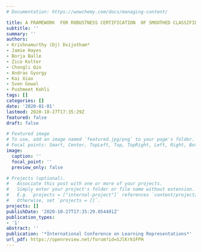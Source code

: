 ```yaml
---
# Documentation: https://wowchemy.com/docs/managing-content/

title: A FRAMEWORK  FOR ROBUSTNESS CERTIFICATION  OF SMOOTHED CLASSIFIERS USING  F-DIVERGENCES
subtitle: ''
summary: ''
authors:
- Krishnamurthy (Dj) Dvijotham*
- Jamie Hayes
- Borja Balle
- Zico Kolter
- Chongli Qin
- Andras Gyorgy
- Kai Xiao
- Sven Gowal
- Pushmeet Kohli
tags: []
categories: []
date: '2020-01-01'
lastmod: 2020-10-27T17:35:29Z
featured: false
draft: false

# Featured image
# To use, add an image named `featured.jpg/png` to your page's folder.
# Focal points: Smart, Center, TopLeft, Top, TopRight, Left, Right, BottomLeft, Bottom, BottomRight.
image:
  caption: ''
  focal_point: ''
  preview_only: false

# Projects (optional).
#   Associate this post with one or more of your projects.
#   Simply enter your project's folder or file name without extension.
#   E.g. `projects = ["internal-project"]` references `content/project/deep-learning/index.md`.
#   Otherwise, set `projects = []`.
projects: []
publishDate: '2020-10-27T17:35:29.054491Z'
publication_types:
- '1'
abstract: ''
publication: '*International Conference on Learning Representations*'
url_pdf: https://openreview.net/forum?id=SJlKrkSFPH
---
```

